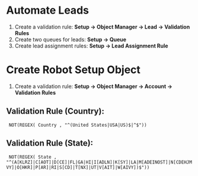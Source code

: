 # Automate Leads
1. Create a validation rule:
  **Setup -> Object Manager -> Lead -> Validation Rules**
1. Create two queues for leads:
  **Setup -> Queue**
1. Create lead assignment rules:
  **Setup -> Lead Assignment Rule**
# Create Robot Setup Object
1. Create a validation rule:
  **Setup -> Object Manager -> Account -> Validation Rules**
## Validation Rule (Country):
 ` NOT(REGEX( Country , "^(United States|USA|US)$|^$"))`
## Validation Rule (State):
 ` NOT(REGEX( State , "^(A[KLRZ]|C[AOT]|D[CE]|FL|GA|HI|I[ADLN]|K[SY]|LA|M[ADEINOST]|N[CDEHJMVY]|O[HKR]|P[AR]|RI|S[CD]|T[NX]|UT|V[AIT]|W[AIVY])$"))`
